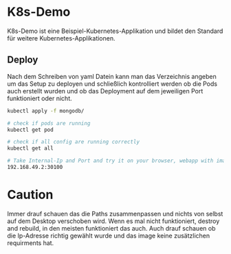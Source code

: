 # K8s-Demo
K8s-Demo ist eine Beispiel-Kubernetes-Applikation und bildet den Standard für weitere Kubernetes-Applikationen.

## Deploy 
Nach dem Schreiben von yaml Datein kann man das Verzeichnis angeben um das Setup zu deployen und schließlich kontrolliert werden ob die Pods auch erstellt wurden und ob das Deployment auf dem jeweiligen Port funktioniert oder nicht.

```bash
kubectl apply -f mongodb/

# check if pods are running
kubectl get pod

# check if all config are running correctly
kubectl get all

# Take Internal-Ip and Port and try it on your browser, webapp with image should start.
192.168.49.2:30100 
```

# Caution

Immer drauf schauen das die Paths zusammenpassen und nichts von selbst auf dem Desktop verschoben wird. Wenn es mal nicht funktioniert, destroy and rebuild, in den meisten funktioniert das auch. Auch drauf schauen ob die Ip-Adresse richtig gewählt wurde und das image keine zusätzlichen requirments hat. 
